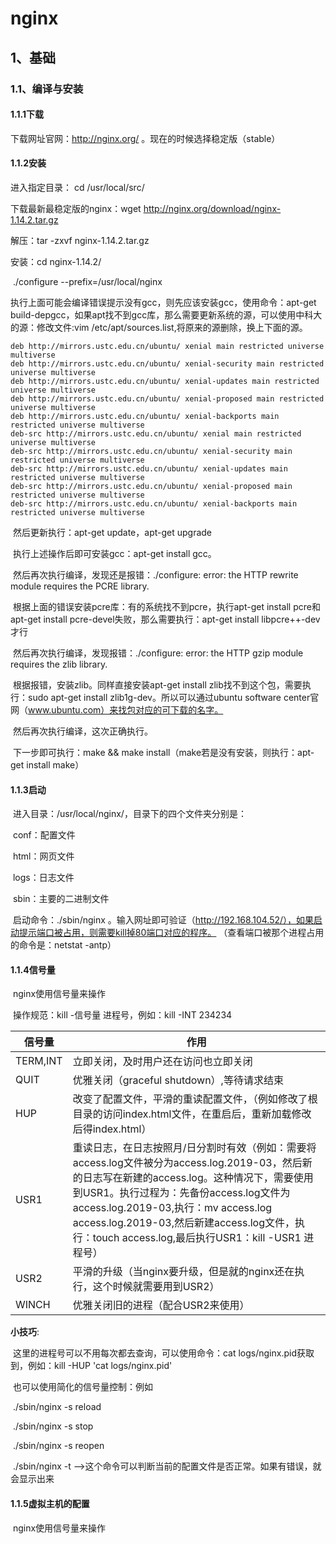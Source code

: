 # nginx 

## 1、基础

### 1.1、编译与安装

#### 1.1.1下载

下载网址官网：http://nginx.org/   。现在的时候选择稳定版（stable）

#### 1.1.2安装

进入指定目录： cd /usr/local/src/

下载最新最稳定版的nginx：wget http://nginx.org/download/nginx-1.14.2.tar.gz

解压：tar -zxvf nginx-1.14.2.tar.gz 

安装：cd nginx-1.14.2/

​	   ./configure --prefix=/usr/local/nginx

​	    执行上面可能会编译错误提示没有gcc，则先应该安装gcc，使用命令：apt-get  build-depgcc，如果apt找不到gcc库，那么需要更新系统的源，可以使用中科大的源：修改文件:vim /etc/apt/sources.list,将原来的源删除，换上下面的源。

```
deb http://mirrors.ustc.edu.cn/ubuntu/ xenial main restricted universe multiverse
deb http://mirrors.ustc.edu.cn/ubuntu/ xenial-security main restricted universe multiverse
deb http://mirrors.ustc.edu.cn/ubuntu/ xenial-updates main restricted universe multiverse
deb http://mirrors.ustc.edu.cn/ubuntu/ xenial-proposed main restricted universe multiverse
deb http://mirrors.ustc.edu.cn/ubuntu/ xenial-backports main restricted universe multiverse
deb-src http://mirrors.ustc.edu.cn/ubuntu/ xenial main restricted universe multiverse
deb-src http://mirrors.ustc.edu.cn/ubuntu/ xenial-security main restricted universe multiverse
deb-src http://mirrors.ustc.edu.cn/ubuntu/ xenial-updates main restricted universe multiverse
deb-src http://mirrors.ustc.edu.cn/ubuntu/ xenial-proposed main restricted universe multiverse
deb-src http://mirrors.ustc.edu.cn/ubuntu/ xenial-backports main restricted universe multiverse
```

​	   然后更新执行：apt-get update，apt-get upgrade

​	执行上述操作后即可安装gcc：apt-get install gcc。

​	然后再次执行编译，发现还是报错：./configure: error: the HTTP rewrite module requires the PCRE library.

​	根据上面的错误安装pcre库：有的系统找不到pcre，执行apt-get install pcre和apt-get install pcre-devel失败，那么需要执行：apt-get install libpcre++-dev才行

​	然后再次执行编译，发现报错：./configure: error: the HTTP gzip module requires the zlib library.

​	根据报错，安装zlib。同样直接安装apt-get install zlib找不到这个包，需要执行：sudo apt-get install zlib1g-dev。所以可以通过ubuntu software center官网（www.ubuntu.com）来找包对应的可下载的名字。

​	然后再次执行编译，这次正确执行。

​	下一步即可执行：make && make install（make若是没有安装，则执行：apt-get install make）

#### 1.1.3启动

​	进入目录：/usr/local/nginx/，目录下的四个文件夹分别是：

​		conf：配置文件

​		html：网页文件

​		logs：日志文件

​		sbin：主要的二进制文件

​	启动命令：./sbin/nginx 。输入网址即可验证（http://192.168.104.52/），如果启动提示端口被占用，则需要kill掉80端口对应的程序。 （查看端口被那个进程占用的命令是：netstat -antp）

#### 1.1.4信号量

​	nginx使用信号量来操作

​	操作规范：kill -信号量 进程号，例如：kill -INT 234234

| 信号量   | 作用                                                         |
| -------- | ------------------------------------------------------------ |
| TERM,INT | 立即关闭，及时用户还在访问也立即关闭                         |
| QUIT     | 优雅关闭（graceful shutdown）,等待请求结束                   |
| HUP      | 改变了配置文件，平滑的重读配置文件，（例如修改了根目录的访问index.html文件，在重启后，重新加载修改后得index.html） |
| USR1     | 重读日志，在日志按照月/日分割时有效（例如：需要将access.log文件被分为access.log.2019-03，然后新的日志写在新建的access.log。这种情况下，需要使用到USR1。执行过程为：先备份access.log文件为access.log.2019-03,执行：mv access.log access.log.2019-03,然后新建access.log文件，执行：touch access.log,最后执行USR1：kill -USR1 进程号） |
| USR2     | 平滑的升级（当nginx要升级，但是就的nginx还在执行，这个时候就需要用到USR2） |
| WINCH    | 优雅关闭旧的进程（配合USR2来使用）                           |

**小技巧**:

​	这里的进程号可以不用每次都去查询，可以使用命令：cat logs/nginx.pid获取到，例如：kill -HUP 'cat logs/nginx.pid'

​	也可以使用简化的信号量控制：例如

​	./sbin/nginx -s reload

​	./sbin/nginx -s stop

​	./sbin/nginx -s reopen

​	./sbin/nginx -t -->这个命令可以判断当前的配置文件是否正常。如果有错误，就会显示出来

#### 1.1.5虚拟主机的配置

​	nginx使用信号量来操作





















​	

​	










​	



